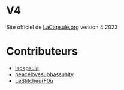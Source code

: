 # V4
Site officiel de [LaCapsule.org](https://lacapsule.org) version 4 2023

# Contributeurs

- [lacapsule](https://github.com/lacapsule)
- [peacelovesubbassunity](https://github.com/p19y)
- [LeStitcheurF0u](https://github.com/LeStitcheurF0u)
